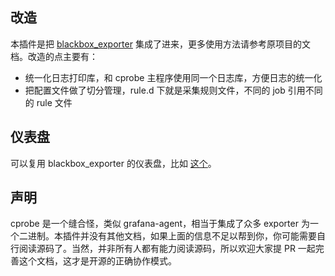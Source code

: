 ## 改造

本插件是把 [blackbox_exporter](https://github.com/prometheus/blackbox_exporter) 集成了进来，更多使用方法请参考原项目的文档。改造的点主要有：

- 统一化日志打印库，和 cprobe 主程序使用同一个日志库，方便日志的统一化
- 把配置文件做了切分管理，rule.d 下就是采集规则文件，不同的 job 引用不同的 rule 文件

## 仪表盘

可以复用 blackbox_exporter 的仪表盘，比如 [这个](https://grafana.com/grafana/dashboards/7587-prometheus-blackbox-exporter/)。

## 声明

cprobe 是一个缝合怪，类似 grafana-agent，相当于集成了众多 exporter 为一个二进制。本插件并没有其他文档，如果上面的信息不足以帮到你，你可能需要自行阅读源码了。当然，并非所有人都有能力阅读源码，所以欢迎大家提 PR 一起完善这个文档，这才是开源的正确协作模式。

